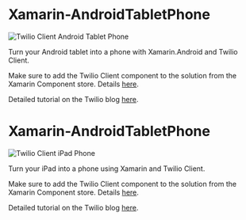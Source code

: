 Xamarin-AndroidTabletPhone
==========================

![Twilio Client Android Tablet Phone](http://cl.ly/image/0h0m1y402508/twilio-client-android-placeit.jpg)

Turn your Android tablet into a phone with Xamarin.Android and Twilio Client.

Make sure to add the Twilio Client component to the solution from the Xamarin Component store. Details [here](https://www.twilio.com/blog/2014/08/twilio-client-for-xamarin-part-1-introduction.html).

Detailed tutorial on the Twilio blog [here](http://twilio.com/blog).

Xamarin-AndroidTabletPhone
=================

![Twilio Client iPad Phone](http://cl.ly/image/1G2Z0K151707/twilio-client-ipad-final-640x265.jpg)

Turn your iPad into a phone using Xamarin and Twilio Client.

Make sure to add the Twilio Client component to the solution from the Xamarin Component store. Details [here](https://www.twilio.com/blog/2014/08/twilio-client-for-xamarin-part-1-introduction.html).

Detailed tutorial on the Twilio blog [here](https://www.twilio.com/blog/2014/10/twilio-client-for-xamarin-part-2-ios.html).
